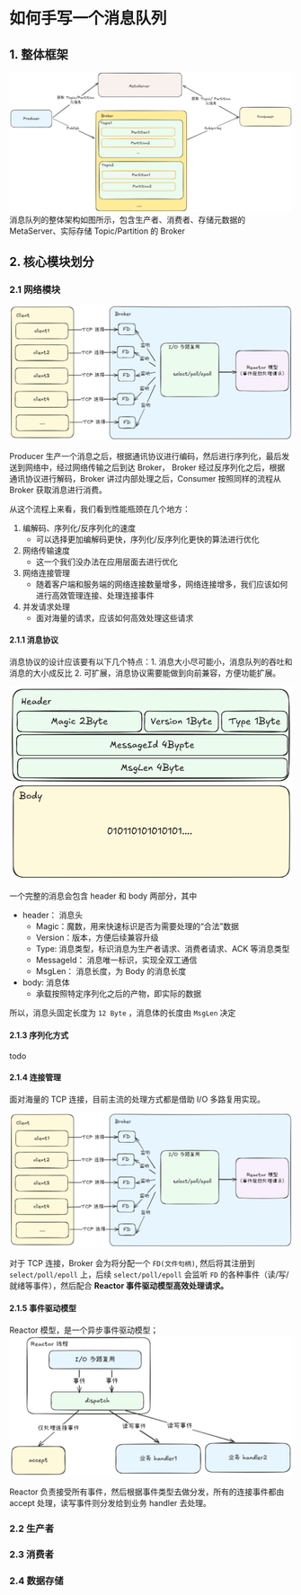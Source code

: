 # 如何手写一个消息队列
## 1. 整体框架
![整体架构](整体架构.png)
消息队列的整体架构如图所示，包含生产者、消费者、存储元数据的 MetaServer、实际存储 Topic/Partition 的 Broker

## 2. 核心模块划分
### 2.1 网络模块
![alt text](image.png)

Producer 生产一个消息之后，根据通讯协议进行编码，然后进行序列化，最后发送到网络中，经过网络传输之后到达 Broker， Broker 经过反序列化之后，根据通讯协议进行解码，Broker 讲过内部处理之后，Consumer 按照同样的流程从 Broker 获取消息进行消费。

从这个流程上来看，我们看到性能瓶颈在几个地方：
1. 编解码、序列化/反序列化的速度
   * 可以选择更加编解码更快，序列化/反序列化更快的算法进行优化
2. 网络传输速度
   * 这一个我们没办法在应用层面去进行优化 
3. 网络连接管理
   * 随着客户端和服务端的网络连接数量增多，网络连接增多，我们应该如何进行高效管理连接、处理连接事件
4. 并发请求处理
   * 面对海量的请求，应该如何高效处理这些请求

#### 2.1.1 消息协议
消息协议的设计应该要有以下几个特点：1. 消息大小尽可能小，消息队列的吞吐和消息的大小成反比  2. 可扩展，消息协议需要能做到向前兼容，方便功能扩展。

![alt text](消息协议设计.png)

一个完整的消息会包含 header 和 body 两部分，其中
* header： 消息头
  * Magic：魔数，用来快速标识是否为需要处理的“合法”数据
  * Version：版本，方便后续兼容升级
  * Type: 消息类型，标识消息为生产者请求、消费者请求、ACK 等消息类型
  * MessageId： 消息唯一标识，实现全双工通信
  * MsgLen： 消息长度，为 Body 的消息长度
* body: 消息体
  * 承载按照特定序列化之后的产物，即实际的数据

所以，消息头固定长度为 `12 Byte` ，消息体的长度由 `MsgLen` 决定
#### 2.1.3 序列化方式
todo
#### 2.1.4 连接管理
面对海量的 TCP 连接，目前主流的处理方式都是借助 I/O 多路复用实现。

![alt text](image.png)

对于 TCP 连接，Broker 会为将分配一个 `FD(文件句柄)`, 然后将其注册到 `select/poll/epoll` 上，后续 `select/poll/epoll` 会监听 `FD` 的各种事件（读/写/就绪等事件），然后配合 **Reactor 事件驱动模型高效处理请求。**
#### 2.1.5 事件驱动模型
Reactor 模型，是一个异步事件驱动模型；
![alt text](reactor.png)

Reactor 负责接受所有事件，然后根据事件类型去做分发，所有的连接事件都由 accept 处理，读写事件则分发给到业务 handler 去处理。

### 2.2 生产者



### 2.3 消费者
### 2.4 数据存储